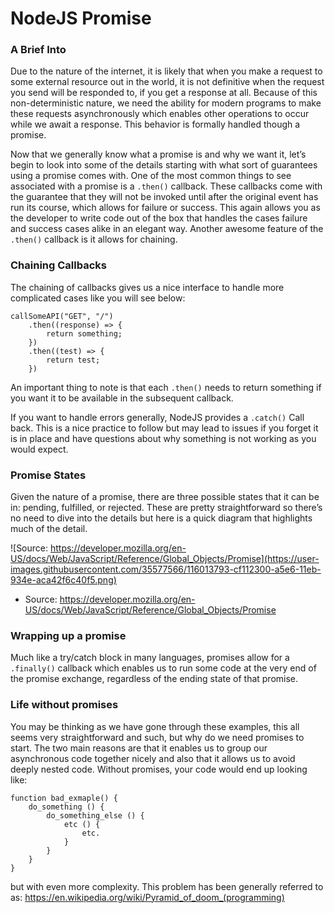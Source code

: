 # NodeJS Promise

### A Brief Into

Due to the nature of the internet, it is likely that when you make a request to some external resource out in the world, it is not definitive when the request you send will be responded to, if you get a response at all. Because of this non-deterministic nature, we need the ability for modern programs to make these requests asynchronously which enables other operations to occur while we await a response. This behavior is formally handled though a promise. 

Now that we generally know what a promise is and why we want it, let’s begin to look into some of the details starting with what sort of guarantees using a promise comes with. One of the most common things to see associated with a promise is a `.then()` callback. These callbacks come with the guarantee that they will not be invoked until after the original event has run its course, which allows for failure or success. This again allows you as the developer to write code out of the box that handles the cases failure and success cases alike in an elegant way. Another awesome feature of the `.then()` callback is it allows for chaining.

### Chaining Callbacks

The chaining of callbacks gives us a nice interface to handle more complicated cases like you will see below: 

```node
callSomeAPI("GET", "/")
    .then((response) => {
        return something;
    })
    .then((test) => {
        return test;
    })
```
An important thing to note is that each `.then()` needs to return something if you want it to be available in the subsequent callback.

If you want to handle errors generally, NodeJS provides a `.catch()`
Call back. This is a nice practice to follow but may lead to issues if you forget it is in place and have questions about why something is not working as you would expect. 

### Promise States

Given the nature of a promise, there are three possible states that it can be in: pending, fulfilled, or rejected. These are pretty straightforward so there’s no need to dive into the details but here is a quick diagram that highlights much of the detail. 

![Source: https://developer.mozilla.org/en-US/docs/Web/JavaScript/Reference/Global_Objects/Promise](https://user-images.githubusercontent.com/35577566/116013793-cf112300-a5e6-11eb-934e-aca42f6c40f5.png) 

* Source: https://developer.mozilla.org/en-US/docs/Web/JavaScript/Reference/Global_Objects/Promise


### Wrapping up a promise

Much like a try/catch block in many languages, promises allow for a `.finally()` callback which enables us to run some code at the very end of the promise exchange, regardless of the ending state of that promise.


### Life without promises 

You may be thinking as we have gone through these examples, this all seems very straightforward and such, but why do we need promises to start. The two main reasons are that it enables us to group our asynchronous code together nicely and also that it allows us to avoid deeply nested code. Without promises, your code would end up looking like:

```node
function bad_exmaple() {
	do_something () {
        do_something_else () {
            etc () {
                etc.
            }
        }
    }
}

```
but with even more complexity. This problem has been generally referred to as: https://en.wikipedia.org/wiki/Pyramid_of_doom_(programming)

